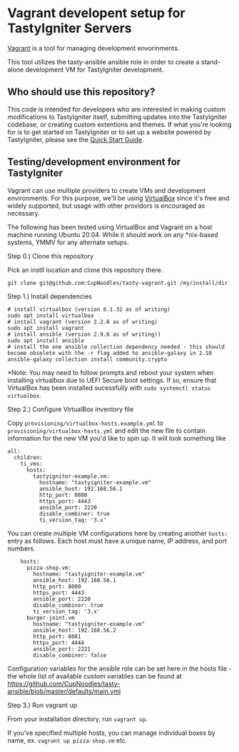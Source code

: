 # Vagrant developent setup for TastyIgniter Servers

[Vagrant](https://www.vagrantup.com/) is a tool for managing development envorinments. 

This tool utilizes the tasty-ansible ansible role in order to create a stand-alone development VM for TastyIgniter development.

## Who should use this repository?

This code is intended for developers who are interested in making custom modifications to TastyIgniter itself, submitting updates into the TastyIgniter codebase, or creating custom extentions and themes. If what you're looking for is to get started on TastyIgniter or to set up a website powered by TastyIgniter, please see the [Quick Start Guide](https://tastyigniter.com/support/articles/quick-start-guide).

## Testing/development environment for TastyIgniter

Vagrant can use multiple providers to create VMs and development environments. For this purpose, we'll be using [VirtualBox](https://www.virtualbox.org/) since it's free and widely supported, but usage with other providors is encouraged as necessary. 

The following has been tested using VirtualBox and Vagrant on a host machine running Ubuntu 20.04. While it should work on any *nix-based systems, YMMV for any alternate setups. 

Step 0.) Clone this repository

Pick an instll location and clone this repository there.

`git clone git@github.com:CupNoodles/tasty-vagrant.git /my/install/dir`

Step 1.) Install dependencies

```
# install virtualbox (version 6.1.32 as of writing)
sudo apt install virtualbox
# install vagrant (version 2.2.6 as of writing)
sudo apt install vagrant
# install ansible (version 2.9.6 as of writing))
sudo apt install ansible
# install the one ansible collection dependency needed - this should become obselete with the -r flag added to ansible-galaxy in 2.10
ansible-galaxy collection install community.crypto 
```

*Note: You may need to follow prompts and reboot your system when installing virtualbox due to UEFI Secure boot settings. If so, ensure that VirtualBox has been installed sucessfully with `sudo systemctl status virtualbox`.


Step 2.) Configure VirtualBox inventory file

Copy `provisioning/virtualbox-hosts.example.yml` to `provisioning/virtualbox-hosts.yml` and edit the new file to contain information for the new VM you'd like to spin up. It will look something like 

```
all:
  children:
    ti_vms:
      hosts:
        tastyigniter-example.vm:
          hostname: "tastyigniter-example.vm"
          ansible_host: 192.168.56.1
          http_port: 8080
          https_port: 4443
          ansible_port: 2220
          disable_combiner: true
          ti_version_tag: '3.x'
```

You can create multiple VM configurations here by creating another `hosts:` entry as follows. Each host must have a unique name, IP address, and port numbers.

```
    hosts:
      pizza-shop.vm:
        hostname: "tastyigniter-example.vm"
        ansible_host: 192.168.56.1
        http_port: 8080
        https_port: 4443
        ansible_port: 2220
        disable_combiner: true
        ti_version_tag: '3.x'
      burger-joint.vm
        hostname: "tastyigniter-example.vm"
        ansible_host: 192.168.56.2
        http_port: 8081
        https_port: 4444
        ansible_port: 2221
        disable_combiner: false
```

Configuration variables for the ansible role can be set here in the hosts file - the whole list of available custom variables can be found at https://github.com/CupNoodles/tasty-ansible/blob/master/defaults/main.yml

Step 3.) Run vagrant up

From your installation directory, run `vagrant up`. 

If you've specified multiple hosts, you can manage individual boxes by name, ex. `vagrant up pizza-shop.vm` etc. 

